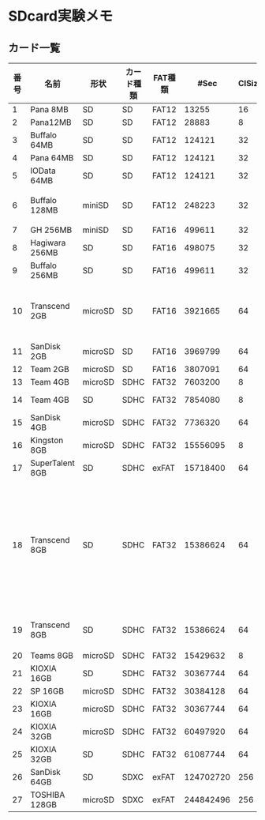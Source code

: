 # SDcard実験メモ

## カード一覧

|番号|名前|形状|カード種類|FAT種類|#Sec|ClSize|#Cl|説明|
|----|----|----|--------|------|----|--|--|--|
|1|Pana 8MB|SD|SD|FAT12|13255|16|828||
|2|Pana12MB|SD|SD|FAT12|28883|8|3610||
|3|Buffalo 64MB|SD|SD|FAT12|124121|32|3878||
|4|Pana 64MB|SD|SD|FAT12|124121|32|3878||
|5|IOData 64MB|SD|SD|FAT12|124121|32|3878||
|6|Buffalo 128MB|miniSD|SD|FAT12|248223|32|7756|FAT16じゃないか?|
|7|GH 256MB|miniSD|SD|FAT16|499611|32|15612||
|8|Hagiwara 256MB|SD|SD|FAT16|498075|32|15564||
|9|Buffalo 256MB|SD|SD|FAT16|499611|32|15612||
|10|Transcend 2GB|microSD|SD|FAT16|3921665|64|61276|sector writeでエラーが出る|
|11|SanDisk 2GB|microSD|SD|FAT16|3969799|64|62028||
|12|Team 2GB|microSD|SD|FAT16|3807091|64|59485||
|13|Team 4GB|microSD|SDHC|FAT32|7603200|8|950400||
|14|Team 4GB|SD|SDHC|FAT32|7854080|8|981760 (EFB00)||
|15|SanDisk 4GB|microSD|SDHC|FAT32|7736320|64|120880||
|16|Kingston 8GB|microSD|SDHC|FAT32|15556095|8|144571||
|17|SuperTalent 8GB|SD|SDHC|exFAT|15718400|64|245536||
|18|Transcend 8GB|SD|SDHC|FAT32|15386624|64|240416|R1受信にビット単位監視必要<br>pre-CSのダミークロックは不要|
|19|Transcend 8GB|SD|SDHC|FAT32|15386624|64|240416|18と同じカード|
|20|Teams 8GB|microSD|SDHC|FAT32|15429632|8|1928704||
|21|KIOXIA 16GB|SD|SDHC|FAT32|30367744|64|474496||
|22|SP 16GB|microSD|SDHC|FAT32|30384128|64|474752||
|23|KIOXIA 16GB|microSD|SDHC|FAT32|30367744|64|474496||
|24|KIOXIA 32GB|microSD|SDHC|FAT32|60497920|64|945280||
|25|KIOXIA 32GB|SD|SDHC|FAT32|61087744|64|954496||
|26|SanDisk 64GB|SD|SDXC|exFAT|124702720|256|486992||
|27|TOSHIBA 128GB|microSD|SDXC|exFAT|244842496|256|956280||

